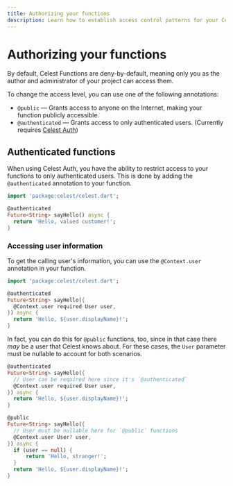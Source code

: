 ```yaml
---
title: Authorizing your functions
description: Learn how to establish access control patterns for your Celest Functions.
---
```


# Authorizing your functions

By default, Celest Functions are deny-by-default, meaning only you as the author and administrator of your project can access them.

To change the access level, you can use one of the following annotations:

- `@public` &mdash; Grants access to anyone on the Internet, making your function publicly accessible.
- `@authenticated` &mdash; Grants access to only authenticated users. (Currently requires [Celest Auth](/docs/auth/introduction))

## Authenticated functions

When using Celest Auth, you have the ability to restrict access to your functions to only authenticated users. This is done by adding the `@authenticated` annotation to your function.

```dart
import 'package:celest/celest.dart';

@authenticated
Future<String> sayHello() async {
  return 'Hello, valued customer!';
}
```

### Accessing user information

To get the calling user's information, you can use the `@Context.user` annotation in your function.

```dart
import 'package:celest/celest.dart';

@authenticated
Future<String> sayHello({
  @Context.user required User user,
}) async {
  return 'Hello, ${user.displayName}!';
}
```

In fact, you can do this for `@public` functions, too, since in that case there _may_ be a user that Celest knows about. For these cases, the `User` parameter must be nullable to account for both scenarios.

```dart
@authenticated
Future<String> sayHello({
  // User can be required here since it's `@authenticated`
  @Context.user required User user,
}) async {
  return 'Hello, ${user.displayName}!';
}

@public
Future<String> sayHello({
  // User must be nullable here for `@public` functions
  @Context.user User? user,
}) async {
  if (user == null) {
	  return 'Hello, stranger!';
  }
  return 'Hello, ${user.displayName}!';
}
```
